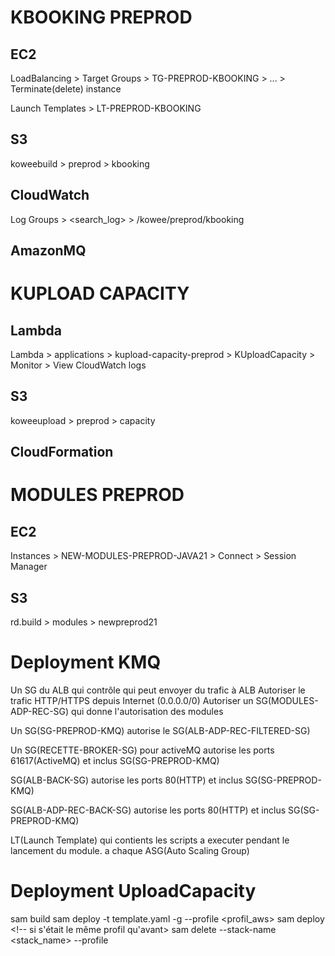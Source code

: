 # KBOOKING PREPROD
## EC2
LoadBalancing > Target Groups > TG-PREPROD-KBOOKING > ... > Terminate(delete) instance 
<!-- il y a de l'autoScaling et un instance va créer automatiquement -->
Launch Templates > LT-PREPROD-KBOOKING 
<!-- ou se trouve les scripts executer automatiquement apres chaque creation d'instance -->
## S3
koweebuild > preprod > kbooking
<!-- le path ou l'application va être déployer depuis S3 -->

## CloudWatch
Log Groups > <search_log> > /kowee/preprod/kbooking

## AmazonMQ


# KUPLOAD CAPACITY
## Lambda
Lambda > applications > kupload-capacity-preprod > KUploadCapacity > Monitor > View CloudWatch logs
<!-- permet de voir les logs si l'application a bien fonctionner-->
## S3
koweeupload > preprod > capacity
<!-- ou se trouve les fichiers traiter par l'application ou à traiter-->
## CloudFormation
<!-- ou se trouve les application lambda déployer -->

# MODULES PREPROD
## EC2
Instances > NEW-MODULES-PREPROD-JAVA21 > Connect > Session Manager
<!-- Pour se connecter à l'instance -->
## S3
rd.build > modules > newpreprod21
<!-- le path des modules à déployer-->

# Deployment KMQ
Un SG du ALB qui contrôle qui peut envoyer du trafic à ALB
Autoriser le trafic HTTP/HTTPS depuis Internet (0.0.0.0/0)
Autoriser un SG(MODULES-ADP-REC-SG) qui donne l'autorisation des modules

Un SG(SG-PREPROD-KMQ)
autorise le SG(ALB-ADP-REC-FILTERED-SG)

Un SG(RECETTE-BROKER-SG) pour activeMQ
autorise les ports 61617(ActiveMQ) et inclus SG(SG-PREPROD-KMQ)

SG(ALB-BACK-SG)
autorise les ports 80(HTTP) et inclus SG(SG-PREPROD-KMQ)

SG(ALB-ADP-REC-BACK-SG)
autorise les ports 80(HTTP) et inclus SG(SG-PREPROD-KMQ)

LT(Launch Template) qui contients les scripts a executer pendant le lancement du module. a chaque ASG(Auto Scaling Group)

# Deployment UploadCapacity
sam build
sam deploy -t template.yaml -g --profile <profil_aws> <!--si on veut déployé une autre environment de profil-->
sam deploy <!-- si s'était le même profil qu'avant>
sam delete --stack-name <stack_name> --profile <profil>